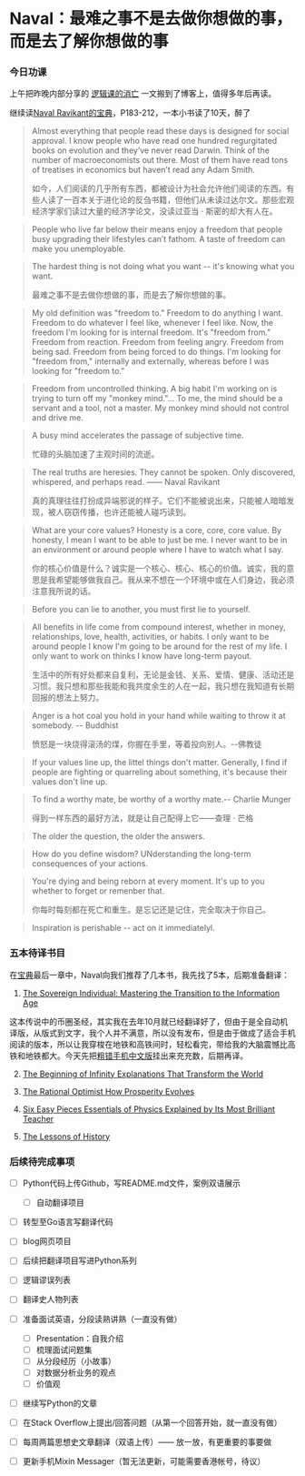 # Naval：最难之事不是去做你想做的事，而是去了解你想做的事


### 今日功课

上午把昨晚内部分享的 [逻辑课的消亡](https://doraemonj.github.io/zh-cn/logic_vanished/) 一文搬到了博客上，值得多年后再读。

继续读[Naval Ravikant的宝典](https://doraemonj.github.io/docs/b15_the_almanack_of_naval_ravikant_final/The-Almanack-of-Naval-Ravikant_Final.pdf)，P183-212，一本小书读了10天，醉了

>   Almost everything that people read these days is designed for social approval. I know people who have read one hundred regurgitated books on evolution and they’ve never read Darwin. Think of the number of macroeconomists out there. Most of them have read tons of treatises in economics but haven’t read any Adam Smith.
>
>   如今，人们阅读的几乎所有东西，都被设计为社会允许他们阅读的东西。有些人读了一百本关于进化论的反刍书籍，但他们从未读过达尔文。那些宏观经济学家们读过大量的经济学论文，没读过亚当 · 斯密的却大有人在。

>   People who live far below their means enjoy a freedom that people busy upgrading their lifestyles can’t fathom. A taste of freedom can make you unemployable.

>   The hardest thing is not doing what you want -- it's knowing what you want.
>
>   最难之事不是去做你想做的事，而是去了解你想做的事。

>   My old definition was "freedom to." Freedom to do anything I want. Freedom to do whatever I feel like, whenever I feel like. Now, the freedom I'm looking for is internal freedom. It's "freedom from." Freedom from reaction. Freedom from feeling angry. Freedom from being sad. Freedom from being forced to do things. I'm looking for "freedom from," internally and externally, whereas before I was looking for "freedom to."

>   Freedom from uncontrolled thinking. A big habit I'm working on is trying to turn off my "monkey mind."... To me, the mind should be a servant and a tool, not a master. My monkey mind should not control and drive me.

>   A busy mind accelerates the passage of subjective time.
>
>   忙碌的头脑加速了主观时间的流逝。



>   The real truths are heresies. They cannot be spoken. Only discovered, whispered, and perhaps read. —— Naval Ravikant
>
>   真的真理往往打扮成异端邪说的样子。它们不能被说出来，只能被人暗暗发现，被人窃窃传播，也许还能被人碰巧读到。

>   What are your core values? Honesty is a core, core, core value. By honesty, I mean I want to be able to just be me. I never want to be in an environment or around people where I have to watch what I say.
>
>   你的核心价值是什么？诚实是一个核心、核心、核心的价值。诚实，我的意思是我希望能够做我自己。我从来不想在一个环境中或在人们身边，我必须注意我所说的话。

>   Before you can lie to another, you must first lie to yourself.

>   All benefits in life come from compound interest, whether in money, relationships, love, health, activities, or habits. I only want to be around people I know I'm going to be around for the rest of my life. I only want to work on thinks I know have long-term payout.
>
>   生活中的所有好处都来自复利，无论是金钱、关系、爱情、健康、活动还是习惯。我只想和那些我能和我共度余生的人在一起，我只想在我知道有长期回报的想法上努力。



>   Anger is a hot coal you hold in your hand while waiting to throw it at somebody. -- Buddhist
>
>   愤怒是一块烧得滚汤的煤，你握在手里，等着投向别人。--佛教徒



>   If your values line up, the littel things don't matter. Generally, I find if people are fighting or quarreling about something, it's because their values don't line up.



>   To find a worthy mate, be worthy of a worthy mate.-- Charlie Munger
>
>   得到一样东西的最好方法，就是让自己配得上它——查理 · 芒格

>   The older the question, the older the answers.

>   How do you define wisdom? UNderstanding the long-term consequences of your actions.



>   You're dying and being reborn at every moment. It's up to you whether to forget or remenber that.
>
>   你每时每刻都在死亡和重生。是忘记还是记住，完全取决于你自己。

>   Inspiration is perishable -- act on it immediatelyl.



### 五本待译书目

在[宝典](https://doraemonj.github.io/docs/b15_the_almanack_of_naval_ravikant_final/The-Almanack-of-Naval-Ravikant_Final.pdf)最后一章中，Naval向我们推荐了几本书，我先找了5本，后期准备翻译：

1.   [The Sovereign Individual: Mastering the Transition to the Information Age](https://doraemonj.github.io/docs/b21_the_sovereign_individual/the_sovereign_Individual.pdf)

这本传说中的币圈圣经，其实我在去年10月就已经翻译好了，但由于是全自动机译版，从版式到文字，我个人并不满意，所以没有发布，但是由于做成了适合手机阅读的版本，所以让我穿梭在地铁和高铁间时，轻松看完，带给我的大脑震憾比高铁和地铁都大。今天先把[粗错手机中文版](https://doraemonj.github.io/docs/b21_the_sovereign_individual/The_Sovereign_Individua_中文手机阅读版.pdf)挂出来充充数，后期再译。

2.   [The Beginning of Infinity Explanations That Transform the World](https://doraemonj.github.io/docs/b50_the_beginning_of_infinity/the_beginning_of_infinity_explanations_that_transform_the_world.epub)

3.   [The Rational Optimist How Prosperity Evolves](https://doraemonj.github.io/docs/b51_the_rational_optimist_how_prosperity_evolves/the_rational_optimist_how_prosperity_evolves.epub)

4.   [Six Easy Pieces Essentials of Physics Explained by Its Most Brilliant Teacher](https://doraemonj.github.io/docs/b52_six_easy_pieces_essentials_of_physics_explained_by_its_most_brilliant_teacher/six_easy_pieces_essentials_of_physics_explained_by_its_most_brilliant_teacher.epub)

5.   [The Lessons of History](https://doraemonj.github.io/docs/b53_the_lessons_of_history/the_lessons_of_history.epub)




### 后续待完成事项

-   [ ] Python代码上传Github，写README.md文件，案例双语展示

    -   [ ] 自动翻译项目
-   [ ] 转型至Go语言写翻译代码
-   [ ] blog网页项目
-   [ ] 后续把翻译项目写进Python系列
-   [ ] 逻辑谬误列表
-   [ ] 翻译史人物列表
-   [ ] 准备面试英语，分段读熟讲熟（一直没有做）

    -   [ ] Presentation：自我介绍
    -   [ ] 梳理面试问题集
    -   [ ] 从分段经历（小故事）
    -   [ ] 对数据分析业务的观点
    -   [ ] 价值观
-   [ ] 继续写Python的文章
-   [ ] 在Stack Overflow上提出/回答问题（从第一个回答开始，就一直没有做）
-   [ ] 每周两篇思想史文章翻译（双语上传）—— 放一放，有更重要的事要做
-   [ ] 更新手机Mixin Messager（暂无法更新，可能需要香港帐号，待议）

